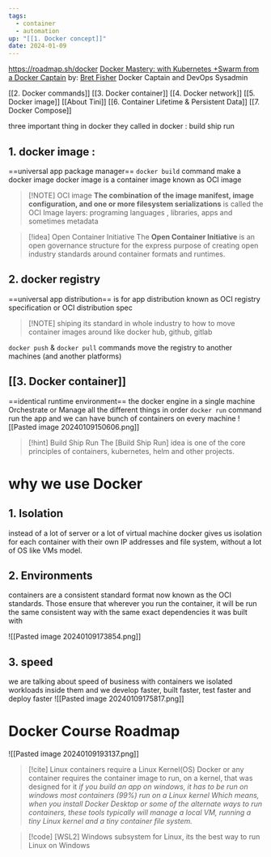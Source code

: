 ```yaml
---
tags:
  - container
  - automation
up: "[[1. Docker concept]]"
date: 2024-01-09
---
```

https://roadmap.sh/docker
[Docker Mastery: with Kubernetes +Swarm from a Docker Captain](https://www.udemy.com/course/docker-mastery/)
by: [Bret Fisher](https://www.udemy.com/user/bretfisher/) Docker Captain and DevOps Sysadmin

[[2. Docker commands]]
[[3. Docker container]]
[[4. Docker network]]
[[5. Docker image]]
[[About Tini]]
[[6. Container Lifetime & Persistent Data]]
[[7. Docker Compose]]

three important thing in docker 
they called in docker : build ship run
## 1. docker image : 
==universal app package manager==
`docker build` command make a docker image
docker image is a container image known as OCI image
> [!NOTE] OCI image
> **The combination of the image manifest, image configuration, and one or more filesystem serializations** is called the OCI Image layers: programing languages , libraries, apps and sometimes metadata

> [!idea] Open Container Initiative
The **Open Container Initiative** is an open governance structure for the express purpose of creating open industry standards around container formats and runtimes. 
## 2. docker registry
==universal app distribution==
is for app distribution known as OCI registry specification or OCI distribution spec
> [!NOTE] shiping
> its standard in whole industry to how to move container images around
like docker hub, github, gitlab

`docker push` & `docker pull` commands move the registry to another machines (and another platforms)

## [[3. Docker container]]
==identical runtime environment==
the docker engine in a single machine Orchestrate or Manage all the different things in order
`docker run` command run the app 
and we can have bunch of containers on every machine
![[Pasted image 20240109150606.png]]


> [!hint] Build Ship Run
>  The [Build Ship Run] idea is one of the core principles of containers, kubernetes, helm and other projects.


# why we use Docker
## 1. Isolation
instead of a lot of server or a lot of virtual machine docker gives us isolation for each container with their own IP addresses and file system, without a lot of OS like VMs model.
## 2. Environments
containers are a consistent standard format now known as the OCI standards. Those ensure that wherever you run the container, it will be run the same consistent way with the same exact dependencies it was built with

![[Pasted image 20240109173854.png]]

## 3. speed
we are talking about speed of  business
with containers we isolated workloads inside them and we develop faster, built faster, test faster and deploy faster
![[Pasted image 20240109175817.png]]

# Docker Course Roadmap
![[Pasted image 20240109193137.png]]

  > [!cite] Linux containers require a Linux Kernel(OS) 
>  Docker or any container requires the container image to run, on a kernel, that was designed for it
>  *if you build an app on windows, it has to be run on windows*
>  *most containers (99%) run on a Linux kernel Which means, when you install Docker Desktop or some of the alternate ways to run containers, these tools typically will manage a local VM, running a tiny Linux kernel and a tiny container file system.*

> [!code] [WSL2]
> Windows subsystem for Linux, its the best way to run Linux on Windows

